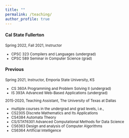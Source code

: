 ```yaml
---
title: ""
permalink: /teaching/
author_profile: true
---
```

#### Cal State Fullerton
<small>Spring 2022, Fall 2021, Instructor
* CPSC 323 Compilers and Languages (undergrad)
* CPSC 589 Seminar in Computer Science (grad)
</small>

#### Previous
<small>Spring 2021, Instructor, Emporia State University, KS
* CS 360A Programming and Problem Solving II (undergrad)
* IS 393A Advanced Web-Based Applications (undergrad)

2015-2020, Teaching Assistant, The University of Texas at Dallas
* multiple courses in the undergrad and grad levels, i.e.,
* CS2305 Discrete Mathematics and Its Applications
* CS4384 Automata Theory
* CS/STAT6301 Advanced Computational Methods for Data Science
* CS6363 Design and analysis of Computer Algorithms
* CS6364 Artificial Intelligence
</small>
